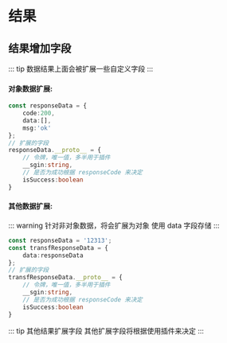 # 结果

## 结果增加字段
::: tip
数据结果上面会被扩展一些自定义字段
:::
#### 对象数据扩展:
``` ts
const responseData = {
    code:200,
    data:[],
    msg:'ok'
};
// 扩展的字段
responseData.__proto__ = {
    // 令牌，唯一值，多半用于插件
    __sgin:string,
    // 是否为成功根据 responseCode 来决定
    isSuccess:boolean
}
```
#### 其他数据扩展:
::: warning
针对非对象数据，将会扩展为对象 使用 data 字段存储
:::
``` ts
const responseData = '12313';
const transfResponseData = {
    data:responseData
};
// 扩展的字段
transfResponseData.__proto__ = {
    // 令牌，唯一值，多半用于插件
    __sgin:string,
    // 是否为成功根据 responseCode 来决定
    isSuccess:boolean
}
```
::: tip 其他结果扩展字段
其他扩展字段将根据使用插件来决定
:::